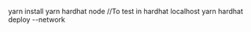 yarn install
yarn hardhat node //To test in hardhat localhost
yarn hardhat deploy --network <NameofNetwork> 

